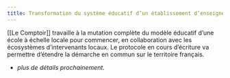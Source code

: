 ```yaml
---
title: Transformation du système éducatif d’un établissement d’enseignement supérieur.
---
```


[[Le Comptoir]] travaille à la mutation complète du modèle éducatif d’une école à échelle locale pour commencer, en collaboration avec les écosystèmes d’intervenants locaux. Le protocole en cours d’écriture va permettre d’étendre la démarche en commun sur le territoire français.

+ *plus de détails prochainement.*